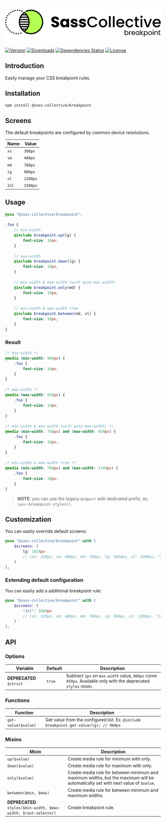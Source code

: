 <div align="center">

![Sass Breakpoint](.github/logo.svg)

</div>

[![Version](https://flat.badgen.net/npm/v/@sass-collective/breakpoint)](https://www.npmjs.com/package/@sass-collective/breakpoint)
[![Downloads](https://flat.badgen.net/npm/dt/@sass-collective/breakpoint)](https://www.npmjs.com/package/@sass-collective/breakpoint)
[![Dependencies Status](https://david-dm.org/sass-collective/sass-collective/status.svg?style=flat-square&path=packages/breakpoint)](https://david-dm.org/sass-collective/sass-collective?path=packages/breakpoint)
[![License](https://flat.badgen.net/github/license/sass-collective/sass-collective)](https://flat.badgen.net/github/license/sass-collective/sass-collective)

## Introduction

Easily manage your CSS breakpoint rules.

## Installation

```shell
npm install @sass-collective/breakpoint
```

## Screens

The default breakpoints are configured by common device resolutions.

| Name | Value |
| --- | --- |
| `xs` | `360px` |
| `sm` | `480px` |
| `md` | `768px` |
| `lg` | `960px` |
| `xl` | `1200px` |
| `2xl` | `1500px` |

## Usage

```scss
@use "@sass-collective/breakpoint";

.foo {
    // min-width
    @include breakpoint.up(lg) {
        font-size: 10px;
    }

    // max-width
    @include breakpoint.down(lg) {
        font-size: 10px;
    }

    // min-width & max-width (with auto max-width)
    @include breakpoint.only(md) {
        font-size: 10px;
    }

    // min-width & max-width free
    @include breakpoint.between(md, xl) {
        font-size: 10px;
    }
}
```

### Result

```css
/* min-width */
@media (min-width: 960px) {
    .foo {
        font-size: 10px;
    }
}

/* max-width */
@media (max-width: 959px) {
    .foo {
        font-size: 10px;
    }
}

/* min-width & max-width (with auto max-width) */
@media (min-width: 768px) and (max-width: 959px) {
    .foo {
        font-size: 10px;
    }
}

/* min-width & max-width free */
@media (min-width: 768px) and (max-width: 1199px) {
    .foo {
        font-size: 10px;
    }
}
```

> **NOTE:** you can use the legacy `@import` with dedicated prefix, ex. `sass-breakpoint-styles()`.

## Customization

You can easily override default screens:

```scss
@use "@sass-collective/breakpoint" with (
    $screens: (
        lg: 1024px
        // (xs: 320px, sm: 480px, md: 768px, lg: 1024px, xl: 1200px, "2xl": 1500px)
    )
);
```

### Extending default configuration

You can easily add a additional breakpoint rule:

```scss
@use "@sass-collective/breakpoint" with (
    $screens: (
        "3xl": 1600px
        // (xs: 320px, sm: 480px, md: 768px, lg: 960px, xl: 1200px, "2xl": 1500px, "3xl": 1600px)
    )
);
```

## API

### Options

| Variable | Default | Description |
| --- | --- | --- |
| **DEPRECATED** `$strict` | `true` | Subtract `1px` on `max-width` value, `960px` come `959px`. Available only with the deprecated `styles` mixin. |

### Functions

| Function | Description |
| --- | --- |
| `get-value($value)` | Get value from the configured list. Ex. `@include breakpoint.get-value(lg); // 960px` |

### Mixins

| Mixin | Description |
| --- | --- |
| `up($value)` | Create media rule for minimum with only. |
| `down($value)` | Create media rule for maximum with only. |
| `only($value)` | Create media rule for between minimum and maximum widths, but the maximum will be automatically set with next value of `$value`. |
| `between($min, $max)` | Create media rule for between minimum and maximum widths. |
| **DEPRECATED** `styles($min-width, $max-width, $root-selector)` | Create breakpoint rule. |
